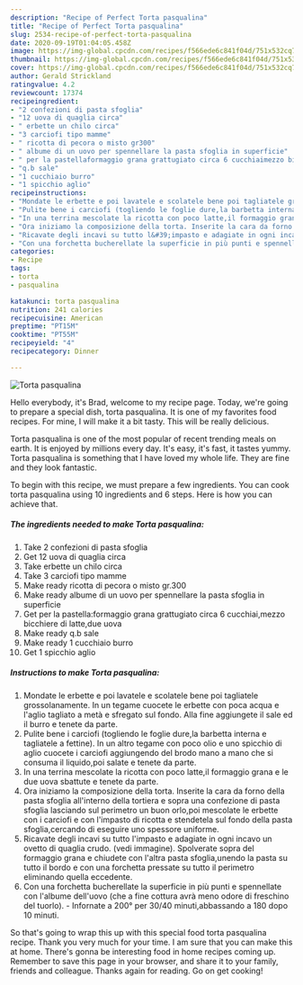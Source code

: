 ```yaml
---
description: "Recipe of Perfect Torta pasqualina"
title: "Recipe of Perfect Torta pasqualina"
slug: 2534-recipe-of-perfect-torta-pasqualina
date: 2020-09-19T01:04:05.458Z
image: https://img-global.cpcdn.com/recipes/f566ede6c841f04d/751x532cq70/torta-pasqualina-recipe-main-photo.jpg
thumbnail: https://img-global.cpcdn.com/recipes/f566ede6c841f04d/751x532cq70/torta-pasqualina-recipe-main-photo.jpg
cover: https://img-global.cpcdn.com/recipes/f566ede6c841f04d/751x532cq70/torta-pasqualina-recipe-main-photo.jpg
author: Gerald Strickland
ratingvalue: 4.2
reviewcount: 17374
recipeingredient:
- "2 confezioni di pasta sfoglia"
- "12 uova di quaglia circa"
- " erbette un chilo circa"
- "3 carciofi tipo mamme"
- " ricotta di pecora o misto gr300"
- " albume di un uovo per spennellare la pasta sfoglia in superficie"
- " per la pastellaformaggio grana grattugiato circa 6 cucchiaimezzo bicchiere di lattedue uova"
- "q.b sale"
- "1 cucchiaio burro"
- "1 spicchio aglio"
recipeinstructions:
- "Mondate le erbette e poi lavatele e scolatele bene poi tagliatele grossolanamente. In un tegame cuocete le erbette con poca acqua e l&#39;aglio tagliato a metà e sfregato sul fondo. Alla fine aggiungete il sale ed il burro e tenete da parte."
- "Pulite bene i carciofi (togliendo le foglie dure,la barbetta interna e tagliatele a fettine). In un altro tegame con poco olio e uno spicchio di aglio cuocete i carciofi aggiungendo del brodo mano a mano che si consuma il liquido,poi salate e tenete da parte."
- "In una terrina mescolate la ricotta con poco latte,il formaggio grana e le due uova sbattute e tenete da parte."
- "Ora iniziamo la composizione della torta. Inserite la cara da forno della pasta sfoglia all&#39;interno della tortiera e sopra una confezione di pasta sfoglia lasciando sul perimetro un buon orlo,poi mescolate le erbette con i carciofi e con l&#39;impasto di ricotta e stendetela sul fondo della pasta sfoglia,cercando di eseguire uno spessore uniforme."
- "Ricavate degli incavi su tutto l&#39;impasto e adagiate in ogni incavo un ovetto di quaglia crudo. (vedi immagine). Spolverate sopra del formaggio grana e chiudete con l&#39;altra pasta sfoglia,unendo la pasta su tutto il bordo e con una forchetta pressate su tutto il perimetro eliminando quella eccedente."
- "Con una forchetta bucherellate la superficie in più punti e spennellate con l&#39;albume dell&#39;uovo (che a fine cottura avrà meno odore di freschino del tuorlo). Infornate a 200° per 30/40 minuti,abbassando a 180 dopo 10 minuti."
categories:
- Recipe
tags:
- torta
- pasqualina

katakunci: torta pasqualina 
nutrition: 241 calories
recipecuisine: American
preptime: "PT15M"
cooktime: "PT55M"
recipeyield: "4"
recipecategory: Dinner

---
```



![Torta pasqualina](https://img-global.cpcdn.com/recipes/f566ede6c841f04d/751x532cq70/torta-pasqualina-recipe-main-photo.jpg)

Hello everybody, it's Brad, welcome to my recipe page. Today, we're going to prepare a special dish, torta pasqualina. It is one of my favorites food recipes. For mine, I will make it a bit tasty. This will be really delicious.

Torta pasqualina is one of the most popular of recent trending meals on earth. It is enjoyed by millions every day. It's easy, it's fast, it tastes yummy. Torta pasqualina is something that I have loved my whole life. They are fine and they look fantastic.




To begin with this recipe, we must prepare a few ingredients. You can cook torta pasqualina using 10 ingredients and 6 steps. Here is how you can achieve that.

<!--inarticleads1-->

##### The ingredients needed to make Torta pasqualina:

1. Take 2 confezioni di pasta sfoglia
1. Get 12 uova di quaglia circa
1. Take  erbette un chilo circa
1. Take 3 carciofi tipo mamme
1. Make ready  ricotta di pecora o misto gr.300
1. Make ready  albume di un uovo per spennellare la pasta sfoglia in superficie
1. Get  per la pastella:formaggio grana grattugiato circa 6 cucchiai,mezzo bicchiere di latte,due uova
1. Make ready q.b sale
1. Make ready 1 cucchiaio burro
1. Get 1 spicchio aglio




<!--inarticleads2-->

##### Instructions to make Torta pasqualina:

1. Mondate le erbette e poi lavatele e scolatele bene poi tagliatele grossolanamente. In un tegame cuocete le erbette con poca acqua e l&#39;aglio tagliato a metà e sfregato sul fondo. Alla fine aggiungete il sale ed il burro e tenete da parte.
1. Pulite bene i carciofi (togliendo le foglie dure,la barbetta interna e tagliatele a fettine). In un altro tegame con poco olio e uno spicchio di aglio cuocete i carciofi aggiungendo del brodo mano a mano che si consuma il liquido,poi salate e tenete da parte.
1. In una terrina mescolate la ricotta con poco latte,il formaggio grana e le due uova sbattute e tenete da parte.
1. Ora iniziamo la composizione della torta. Inserite la cara da forno della pasta sfoglia all&#39;interno della tortiera e sopra una confezione di pasta sfoglia lasciando sul perimetro un buon orlo,poi mescolate le erbette con i carciofi e con l&#39;impasto di ricotta e stendetela sul fondo della pasta sfoglia,cercando di eseguire uno spessore uniforme.
1. Ricavate degli incavi su tutto l&#39;impasto e adagiate in ogni incavo un ovetto di quaglia crudo. (vedi immagine). Spolverate sopra del formaggio grana e chiudete con l&#39;altra pasta sfoglia,unendo la pasta su tutto il bordo e con una forchetta pressate su tutto il perimetro eliminando quella eccedente.
1. Con una forchetta bucherellate la superficie in più punti e spennellate con l&#39;albume dell&#39;uovo (che a fine cottura avrà meno odore di freschino del tuorlo). - Infornate a 200° per 30/40 minuti,abbassando a 180 dopo 10 minuti.




So that's going to wrap this up with this special food torta pasqualina recipe. Thank you very much for your time. I am sure that you can make this at home. There's gonna be interesting food in home recipes coming up. Remember to save this page in your browser, and share it to your family, friends and colleague. Thanks again for reading. Go on get cooking!
